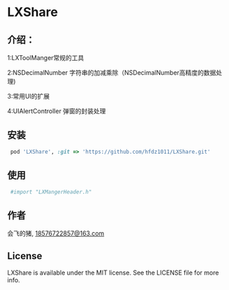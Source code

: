 # LXShare


## 介绍：

1:LXToolManger常规的工具


2:NSDecimalNumber 字符串的加减乘除（NSDecimalNumber高精度的数据处理)


3:常用UI的扩展


4:UIAlertController 弹窗的封装处理


## 安装


```ruby
 pod 'LXShare', :git => 'https://github.com/hfdz1011/LXShare.git'
```

## 使用


```ruby
 #import "LXMangerHeader.h"
```

## 作者

会飞的猪, 18576722857@163.com

## License

LXShare is available under the MIT license. See the LICENSE file for more info.

